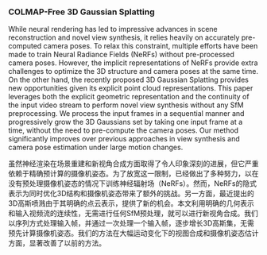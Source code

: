 ### COLMAP-Free 3D Gaussian Splatting

While neural rendering has led to impressive advances in scene reconstruction and novel view synthesis, it relies heavily on accurately pre-computed camera poses. To relax this constraint, multiple efforts have been made to train Neural Radiance Fields (NeRFs) without pre-processed camera poses. However, the implicit representations of NeRFs provide extra challenges to optimize the 3D structure and camera poses at the same time. On the other hand, the recently proposed 3D Gaussian Splatting provides new opportunities given its explicit point cloud representations. This paper leverages both the explicit geometric representation and the continuity of the input video stream to perform novel view synthesis without any SfM preprocessing. We process the input frames in a sequential manner and progressively grow the 3D Gaussians set by taking one input frame at a time, without the need to pre-compute the camera poses. Our method significantly improves over previous approaches in view synthesis and camera pose estimation under large motion changes.

虽然神经渲染在场景重建和新视角合成方面取得了令人印象深刻的进展，但它严重依赖于精确预计算的摄像机姿态。为了放宽这一限制，已经做出了多种努力，以在没有预处理摄像机姿态的情况下训练神经辐射场（NeRFs）。然而，NeRFs的隐式表示为同时优化3D结构和摄像机姿态带来了额外的挑战。另一方面，最近提出的3D高斯喷溅由于其明确的点云表示，提供了新的机会。本文利用明确的几何表示和输入视频流的连续性，无需进行任何SfM预处理，就可以进行新视角合成。我们以序列方式处理输入帧，并通过一次处理一个输入帧，逐步增长3D高斯集，无需预先计算摄像机姿态。我们的方法在大幅运动变化下的视图合成和摄像机姿态估计方面，显著改善了以前的方法。
